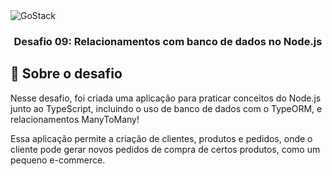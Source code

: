 <img alt="GoStack" src="https://storage.googleapis.com/golden-wind/bootcamp-gostack/header-desafios-new.png" />

<h3 align="center">
  Desafio 09: Relacionamentos com banco de dados no Node.js
</h3>

## :rocket: Sobre o desafio

Nesse desafio, foi criada uma aplicação para praticar conceitos do Node.js junto ao TypeScript, incluindo o uso de banco de dados com o TypeORM, e relacionamentos ManyToMany!

Essa aplicação permite a criação de clientes, produtos e pedidos, onde o cliente pode gerar novos pedidos de compra de certos produtos, como um pequeno e-commerce.
